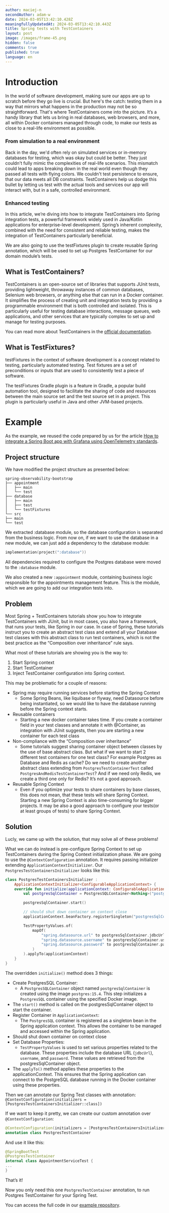 ```yaml
---
author: maciej-n
secondAuthor: adam-w
date: 2024-03-05T13:42:10.428Z
meaningfullyUpdatedAt: 2024-03-05T13:42:10.443Z
title: Spring tests with TestContainers
layout: post
image: /images/frame-45.png
hidden: false
comments: true
published: true
language: en
---
```

# Introduction

In the world of software development, making sure our apps are up to scratch before they go live is crucial. But here's the catch: testing them in a way that mirrors what happens in the production may not be so straightforward. That's where TestContainers come into the picture. It’s a handy library that lets us bring in real databases, web browsers, and more, all within Docker containers managed through code, to make our tests as close to a real-life environment as possible.

### From simulation to a real environment

Back in the day, we'd often rely on simulated services or in-memory databases for testing, which was okay but could be better. They just couldn't fully mimic the complexities of real-life scenarios. This mismatch could lead to apps breaking down in the real world even though they passed all tests with flying colors. We couldn't test persistence to ensure, that our data meets all DB constraints. TestContainers help us dodge this bullet by letting us test with the actual tools and services our app will interact with, but in a safe, controlled environment.

### Enhanced testing

In this article, we’re diving into how to integrate TestContainers into Spring integration tests, a powerful framework widely used in Java/Kotlin applications for enterprise-level development. Spring’s inherent complexity, combined with the need for consistent and reliable testing, makes the integration of TestContainers particularly beneficial.

We are also going to use the testFixtures plugin to create reusable Spring annotation, which will be used to set up Postgres TestContainer for our domain module’s tests.

## What is TestContainers?

TestContainers is an open-source set of libraries that supports JUnit tests, providing lightweight, throwaway instances of common databases, Selenium web browsers, or anything else that can run in a Docker container. It simplifies the process of creating unit and integration tests by providing a programmable environment that is both controlled and isolated. This is particularly useful for testing database interactions, message queues, web applications, and other services that are typically complex to set up and manage for testing purposes.

You can read more about TestContainers in the [official documentation](https://testcontainers.com).


## What is TestFixtures?

testFixtures in the context of software development is a concept related to testing, particularly automated testing. Test fixtures are a set of preconditions or inputs that are used to consistently test a piece of software.


The testFixtures Gradle plugin is a feature in Gradle, a popular build automation tool, designed to facilitate the sharing of code and resources between the main source set and the test source set in a project. This plugin is particularly useful in Java and other JVM-based projects.

# Example

As the example, we reused the code prepared by us for the article [How to integrate a Spring Boot app with Grafana using OpenTelemetry standards](https://grafana.com/blog/2023/10/30/how-to-integrate-a-spring-boot-app-with-grafana-using-opentelemetry-standards).



## Project structure

We have modified the project structure as presented below:

```
spring-observability-bootstrap
├── appointment
│   ├── main
│   └── test
├── database
│   ├── main
│   ├── test
│   └── testFixtures
└── src
├── main
└── test
```

We extracted :database module, so the database configuration is separated from the business logic. From now on, if we want to use the database in a new module, we can just add a dependency to the :database module:

``` kotlin
implementation(project(":database"))
```

All dependencies required to configure the Postgres database were moved to the `:database` module.



We also created a new `:appointment` module, containing business logic responsible for the appointments management feature. This is the module, which we are going to add our integration tests into.

## Problem

Most Spring + TestContainers tutorials show you how to integrate TestContainers with JUnit, but in most cases, you also have a framework, that runs your tests, like Spring in our case. In case of Spring, these tutorials instruct you to create an abstract test class and extend all your Database test classes with this abstract class to run test containers, which is not the best practice as the “Composition over inheritance” rule says.

What most of these tutorials are showing you is the way to:

1. Start Spring context
2. Start TestContainer
3. Inject TestContainer configuration into Spring context.

This may be problematic for a couple of reasons:

* Spring may require running services before starting the Spring Context
    * Some Spring Beans, like liquibase or flyway, need Datasource before being instantiated, so we would like to have the database running before the Spring context starts.
* Reusable containers
    * Starting a new docker container takes time. If you create a container field in your test classes and annotate it with @Container, as integration with JUnit suggests, then you are starting a new container for each test class
* Non-compliance with the “Composition over inheritance”
    * Some tutorials suggest sharing container object between classes by the use of base abstract class. But what if we want to start 2 different test containers for one test class? For example Postgres as Database and Redis as cache? Do we need to create another abstract class extending from `PostgresTestContainerTest` called `PostgresAndRedisTestContainerTest`? And if we need only Redis, we create a third one only for Redis? It’s not a good approach.
* Reusable Spring Context
    * Even if you optimize your tests to share containers by base classes, this does not mean, that these tests will share Spring Context. Starting a new Spring Context is also time-consuming for bigger projects. It may be also a good approach to configure your tests(or at least groups of tests) to share Spring Context.

## Solution

Lucly, we came up with the solution, that may solve all of these problems!

What we can do instead is pre-configure Spring Context to set up TestContainers during the Spring Context initialization phase. We are going to use the `@ContextConfiguration` annotation. It requires passing initializer extending `ApplicationContextInitializer`. Our `PostgresTestContainersInitializer` looks like this:



```kotlin
class PostgresTestContainersInitializer :
    ApplicationContextInitializer<ConfigurableApplicationContext> {
    override fun initialize(applicationContext: ConfigurableApplicationContext) {
        val postgresSqlContainer = PostgresSQLContainer<Nothing>("postgres:15.4")

        postgresSqlContainer.start()

        // should shut down container on context close
        applicationContext.beanFactory.registerSingleton("postgresSqlContainer", postgresSqlContainer)

        TestPropertyValues.of(
            mapOf(
                "spring.datasource.url" to postgresSqlContainer.jdbcUrl,
                "spring.datasource.username" to postgresSqlContainer.username,
                "spring.datasource.password" to postgresSqlContainer.password,
            )
        ).applyTo(applicationContext)
    }
}
```


The overridden `initialize()` method does 3 things:

* Create PostgresSQL Container:
    * A `PostgresSQLContainer` object named `postgresSqlContainer` is created using the image `postgres:15.4`. This step initializes a `PostgresSQL` container using the specified Docker image.
* The `start()` method is called on the postgresSqlContainer object to start the container.
* Register Container in `ApplicationContext`:
    * The `PostgresSQL` container is registered as a singleton bean in the Spring application context. This allows the container to be managed and accessed within the Spring application.
* Should shut down container on context close
* Set Database Properties:
    * `TestPropertyValues` is used to set various properties related to the database. These properties include the database URL (`jdbcUrl`), `username`, and `password`. These values are retrieved from the postgresSqlContainer object.
* The `applyTo()` method applies these properties to the applicationContext. This ensures that the Spring application can connect to the PostgreSQL database running in the Docker container using these properties.

Then we can annotate our Spring Test classes with annotation:
`@ContextConfiguration(initializers = [PostgresTestContainersInitializer::class])`


If we want to keep it pretty, we can create our custom annotation over `@ContextConfiguration`:

```kotlin
@ContextConfiguration(initializers = [PostgresTestContainersInitializer::class])
annotation class PostgresTestContainer
```

And use it like this:
```kotlin
@SpringBootTest
@PostgresTestContainer
internal class AppointmentServiceTest {
...
}
```


That’s it!

Now you only need this one `PostgresTestContainer` annotation, to run Postgres TestContainer for your Spring Test.



You can access the full code in our [example repository](https://gitlab.com/bright.dev/spring-observability-bootstrap).